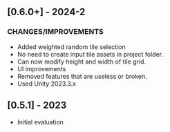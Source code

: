 ## [0.6.0+] - 2024-2
### CHANGES/IMPROVEMENTS
- Added weighted random tile selection
- No need to create input tile assets in project folder.
- Can now modify height and width of tile grid.
- UI improvements
- Removed features that are useless or broken.
- Used Unity 2023.3.x

## [0.5.1] - 2023
- Initial evaluation